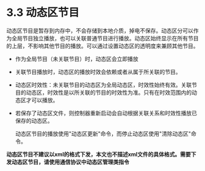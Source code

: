 # 3.3    动态区节目

​	动态区节目是暂存到内存中，不会存储到本地介质，掉电不保存。动态区分可以作为全局节目独立播放，也可以关联普通节目进行播放。动态区始终显示在所有节目的上层，不影响其他节目的播放。可以通过设置动态区的透明度来兼顾其他节目。

-  作为全局节目（未关联节目）时，动态区会立即播放

-  关联节目播放时，动态区的播放时效会依赖或者从属于所关联的节目。

-  动态区时效性：未关联节目的动态区为全局动态区，时效性始终有效。关联节目的动态区，时效性是以所关联的节目的时效性为准。只有在时效范围内的动态区才可以播放。

-  若保存了动态区文件，则控制器重新启动会自动根据关联关系和时效性播放已保存的动态区。

   动态区节目的播放使用"动态区更新"命令，而停止动态区使用"清除动态区"命令。

 

**动态区节目不建议以xml的格式下发，本文也不描述xml文件的具体格式。需要下发动态区节目，请使用通信协议中动态区管理类指令**